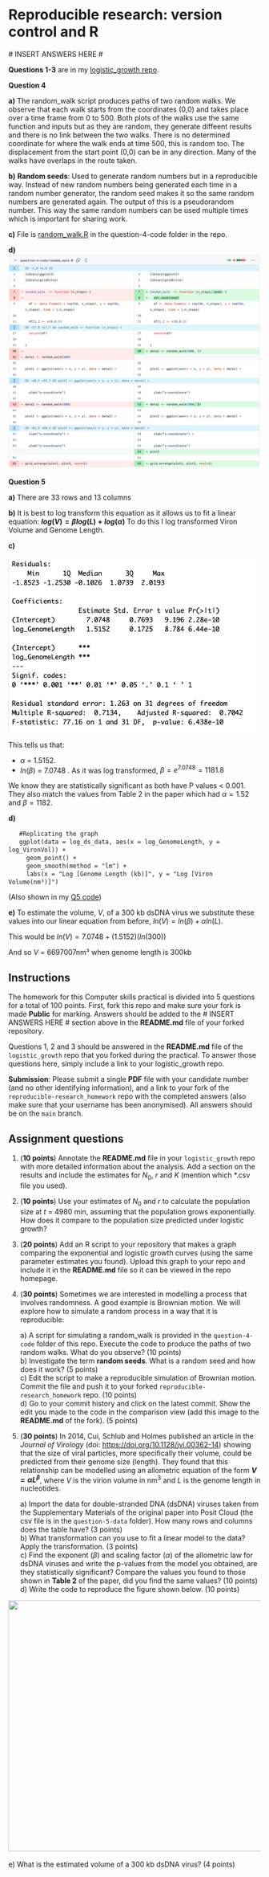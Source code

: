 # Reproducible research: version control and R

\# INSERT ANSWERS HERE #

<b>Questions 1-3</b> are in my [logistic_growth repo](https://github.com/S1ZG/logistic_growth).

<b>Question 4</b>

<b>a)</b> 
The random_walk script produces paths of two random walks. We observe that each walk starts from the coordinates (0,0) and takes place over a time frame from 0 to 500. Both plots of the walks use the same function and inputs but as they are random, they generate diffeent results and there is no link between the two walks. There is no determined coordinate for where the walk ends at time 500, this is random too. The displacement from the start point (0,0) can be in any direction. Many of the walks have overlaps in the route taken. 


<b>b)</b> 
<b>Random seeds</b>: Used to generate random numbers but in a reproducible way. Instead of new random numbers being generated each time in a random number generator, the random seed makes it so the same random numbers are generated again. The output of this is a pseudorandom number. This way the same random numbers can be used multiple times which is important for sharing work.


<b>c)</b>
File is [random_walk.R](https://github.com/S1ZG/reproducible-research_homework/blob/main/question-4-code/random_walk.R) in the question-4-code folder in the repo.

<b>d)</b>
![](https://github.com/S1ZG/reproducible-research_homework/blob/main/Q4D.png)



<b>Question 5</b>

<b>a)</b>
There are 33 rows and 13 columns

<b>b)</b>
It is best to log transform this equation as it allows us to fit a linear equation:
**$` log(V) = βlog(L) + log(α)`$**
To do this I log transformed Viron Volume and Genome Length.


<b>c)</b>

![](https://github.com/S1ZG/reproducible-research_homework/blob/main/Q5C.png)

This tells us that:

- $`α`$ = 1.5152.
- $`ln⁡(β)`$ = 7.0748 . As it was log transformed,  $`β = e^{7.0748} = 1181.8`$

We know they are statistically significant as both have P values < 0.001. They also match the values from Table 2 in the paper which had $`α = 1.52`$ and $`β = 1182`$.

<b>d)</b>
``` {r}
   #Replicating the graph
   ggplot(data = log_ds_data, aes(x = log_GenomeLength, y = log_VironVol)) +
     geom_point() +
     geom_smooth(method = "lm") + 
     labs(x = "Log [Genome Length (kb)]", y = "Log [Viron Volume(nm³)]")
```

(Also shown in my [Q5 code](https://github.com/S1ZG/reproducible-research_homework/blob/main/question5.R))

</p>

<b>e)</b>
To estimate the volume, $`V`$, of a 300 kb dsDNA virus we substitute these values into our linear equation from before, $`ln(V)=ln(β)+αln⁡(L)`$. 

This would be $`ln(V) = 7.0748 + (1.5152)(ln(300))`$

And so $`V`$ = 6697007nm³ when genome length is 300kb





## Instructions

The homework for this Computer skills practical is divided into 5 questions for a total of 100 points. First, fork this repo and make sure your fork is made **Public** for marking. Answers should be added to the # INSERT ANSWERS HERE # section above in the **README.md** file of your forked repository.

Questions 1, 2 and 3 should be answered in the **README.md** file of the `logistic_growth` repo that you forked during the practical. To answer those questions here, simply include a link to your logistic_growth repo.

**Submission**: Please submit a single **PDF** file with your candidate number (and no other identifying information), and a link to your fork of the `reproducible-research_homework` repo with the completed answers (also make sure that your username has been anonymised). All answers should be on the `main` branch.

## Assignment questions 

1) (**10 points**) Annotate the **README.md** file in your `logistic_growth` repo with more detailed information about the analysis. Add a section on the results and include the estimates for $N_0$, $r$ and $K$ (mention which *.csv file you used).
   
2) (**10 points**) Use your estimates of $N_0$ and $r$ to calculate the population size at $t$ = 4980 min, assuming that the population grows exponentially. How does it compare to the population size predicted under logistic growth? 

3) (**20 points**) Add an R script to your repository that makes a graph comparing the exponential and logistic growth curves (using the same parameter estimates you found). Upload this graph to your repo and include it in the **README.md** file so it can be viewed in the repo homepage.
   
4) (**30 points**) Sometimes we are interested in modelling a process that involves randomness. A good example is Brownian motion. We will explore how to simulate a random process in a way that it is reproducible:

   a) A script for simulating a random_walk is provided in the `question-4-code` folder of this repo. Execute the code to produce the paths of two random walks. What do you observe? (10 points) \
   b) Investigate the term **random seeds**. What is a random seed and how does it work? (5 points) \
   c) Edit the script to make a reproducible simulation of Brownian motion. Commit the file and push it to your forked `reproducible-research_homework` repo. (10 points) \
   d) Go to your commit history and click on the latest commit. Show the edit you made to the code in the comparison view (add this image to the **README.md** of the fork). (5 points) 

5) (**30 points**) In 2014, Cui, Schlub and Holmes published an article in the *Journal of Virology* (doi: https://doi.org/10.1128/jvi.00362-14) showing that the size of viral particles, more specifically their volume, could be predicted from their genome size (length). They found that this relationship can be modelled using an allometric equation of the form **$`V = \alpha L^{\beta}`$**, where $`V`$ is the virion volume in nm<sup>3</sup> and $`L`$ is the genome length in nucleotides.

   a) Import the data for double-stranded DNA (dsDNA) viruses taken from the Supplementary Materials of the original paper into Posit Cloud (the csv file is in the `question-5-data` folder). How many rows and columns does the table have? (3 points)\
   b) What transformation can you use to fit a linear model to the data? Apply the transformation. (3 points) \
   c) Find the exponent ($\beta$) and scaling factor ($\alpha$) of the allometric law for dsDNA viruses and write the p-values from the model you obtained, are they statistically significant? Compare the values you found to those shown in **Table 2** of the paper, did you find the same values? (10 points) \
   d) Write the code to reproduce the figure shown below. (10 points) 

  <p align="center">
     <img src="https://github.com/josegabrielnb/reproducible-research_homework/blob/main/question-5-data/allometric_scaling.png" width="600" height="500">
  </p>

  e) What is the estimated volume of a 300 kb dsDNA virus? (4 points) 
